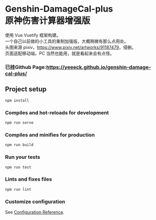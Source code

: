 # Genshin-DamageCal-plus <br/> 原神伤害计算器增强版

使用 Vue Vuetify 框架构建。<br />
一个自己以前做的小工具的重制加强版，大概稍微有那么点用处。<br />
头图来源 pixiv，<a href="https://www.pixiv.net/artworks/91187479"
              >https://www.pixiv.net/artworks/91187479</a
            >，侵删。
<br/>
页面适配移动端，PC 当然也能用，就是看起来会有点怪。<br/>

### 已挂Github Page:<a href="https://yeeeck.github.io/genshin-damage-cal-plus/">https://yeeeck.github.io/genshin-damage-cal-plus/</a>


## Project setup

```
npm install
```

### Compiles and hot-reloads for development

```
npm run serve
```

### Compiles and minifies for production

```
npm run build
```

### Run your tests

```
npm run test
```

### Lints and fixes files

```
npm run lint
```

### Customize configuration

See [Configuration Reference](https://cli.vuejs.org/config/).
